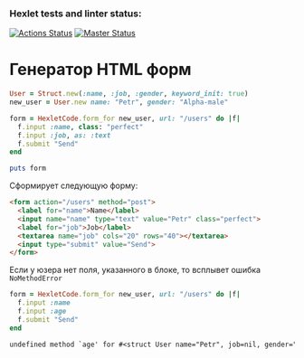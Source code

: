 ### Hexlet tests and linter status:
[![Actions Status](https://github.com/4u3o/rails-project-63/workflows/hexlet-check/badge.svg)](https://github.com/4u3o/rails-project-63/actions)
[![Master Status](https://github.com/4u3o/rails-project-63/actions/workflows/master.yml/badge.svg)](https://github.com/4u3o/rails-project-63/actions)

# Генератор HTML форм

```ruby
User = Struct.new(:name, :job, :gender, keyword_init: true)
new_user = User.new name: "Petr", gender: "Alpha-male"

form = HexletCode.form_for new_user, url: "/users" do |f|
  f.input :name, class: "perfect"
  f.input :job, as: :text
  f.submit "Send"
end

puts form
```

Cформирует следующую форму:
```html
<form action="/users" method="post">
  <label for="name">Name</label>
  <input name="name" type="text" value="Petr" class="perfect">
  <label for="job">Job</label>
  <textarea name="job" cols="20" rows="40"></textarea>
  <input type="submit" value="Send">
</form>
```

Если у юзера нет поля, указанного в блоке, то всплывет ошибка `NoMethodError`
```ruby
form = HexletCode.form_for new_user, url: "/users" do |f|
  f.input :name
  f.input :age
  f.submit "Send"
end
```
```txt
undefined method `age' for #<struct User name="Petr", job=nil, gender="Alpha-male"> (NoMethodError)
```